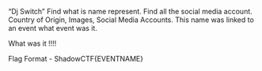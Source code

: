 “Dj Switch” Find what is name represent. Find all the social media account. Country of Origin, Images, Social Media Accounts. This name was linked to an event what event was it.

What was it !!!!

Flag Format - ShadowCTF{EVENTNAME}